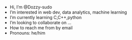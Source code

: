 -  Hi, I’m @Dozzy-sudo
-  I’m interested in web dev, data analytics, machine learning
-  I’m currently learning C,C++,python 
-  I’m looking to collaborate on ...
-  How to reach me from by email
-  Pronouns: he/him

<!---
Dozzy-sudo/Dozzy-sudo is a ✨ special ✨ repository because its `README.md` (this file) appears on your GitHub profile.
You can click the Preview link to take a look at your changes.
--->
